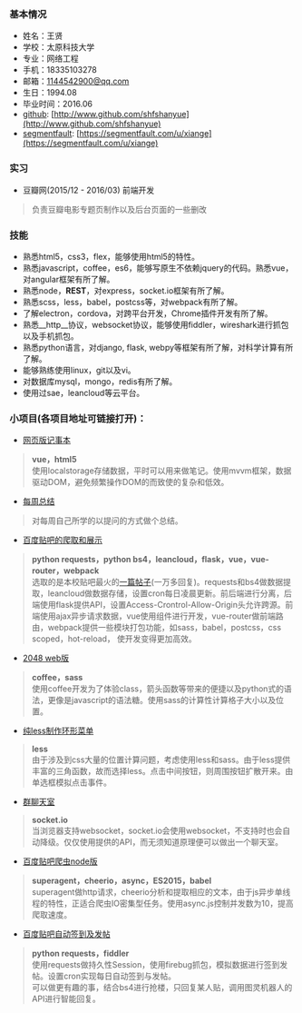 ### 基本情况
+ 姓名：王贤
+ 学校：太原科技大学
+ 专业：网络工程
+ 手机：18335103278
+ 邮箱：1144542900@qq.com
+ 生日：1994.08
+ 毕业时间：2016.06
+ [github](http://www.github.com/shfshanyue): [http://www.github.com/shfshanyue](http://www.github.com/shfshanyue)
+ [segmentfault](https://segmentfault.com/u/xiange): [https://segmentfault.com/u/xiange](https://segmentfault.com/u/xiange)

### 实习
+ 豆瓣网(2015/12 - 2016/03) 前端开发
> 负责豆瓣电影专题页制作以及后台页面的一些删改

### 技能
+ 熟悉html5，css3，flex，能够使用html5的特性。
+ 熟悉javascript，coffee，es6，能够写原生不依赖jquery的代码。熟悉vue，对angular框架有所了解。
+ 熟悉node，__REST__，对express，socket.io框架有所了解。
+ 熟悉scss，less，babel，postcss等，对webpack有所了解。
+ 了解electron，cordova，对跨平台开发，Chrome插件开发有所了解。
+ 熟悉__http__协议，websocket协议，能够使用fiddler，wireshark进行抓包以及手机抓包。
+ 熟悉python语言，对django, flask, webpy等框架有所了解，对科学计算有所了解。
+ 能够熟练使用linux，git以及vi。
+ 对数据库mysql，mongo，redis有所了解。
+ 使用过sae，leancloud等云平台。

### 小项目(各项目地址可链接打开)：
+ [网页版记事本](https://github.com/shfshanyue/notebook)
> __vue，html5__ <br>
> 使用localstorage存储数据，平时可以用来做笔记。使用mvvm框架，数据驱动DOM，避免频繁操作DOM的而致使的复杂和低效。

+ [每周总结](https://github.com/shfshanyue/review-weekly/issues)
> 对每周自己所学的以提问的方式做个总结。

+ [百度贴吧的爬取和展示](https://github.com/shfshanyue/diary2)
> __python requests，python bs4，leancloud，flask，vue，vue-router，webpack__ <br> 
> 选取的是本校贴吧最火的[一篇帖子](http://tieba.baidu.com/p/2674337275)(一万多回复)。requests和bs4做数据提取，leancloud做数据存储，设置cron每日凌晨更新。前后端进行分离，后端使用flask提供API，设置Access-Crontrol-Allow-Origin头允许跨源。前端使用ajax异步请求数据，vue使用组件进行开发，vue-router做前端路由，webpack提供一些模块打包功能，如sass，babel，postcss，css scoped，hot-reload，
使开发变得更加高效。

+ [2048 web版](http://tiankui.avosapps.com/2048)
> __coffee，sass__ <br>
> 使用coffee开发为了体验class，箭头函数等带来的便捷以及python式的语法，更像是javascript的语法糖。使用sass的计算性计算格子大小以及位置。

+ [纯less制作环形菜单](http://shfshanyue.github.io/less-circle-menu/)
> __less__ <br>
> 由于涉及到css大量的位置计算问题，考虑使用less和sass。由于less提供丰富的三角函数，故而选择less。点击中间按钮，则周围按钮扩散开来。由单选框模拟点击事件。

+ [群聊天室](http://chater.avosapps.com/chat)
> __socket.io__ <br>
> 当浏览器支持websocket，socket.io会使用websocket，不支持时也会自动降级。仅仅使用提供的API，而无须知道原理便可以做出一个聊天室。

+ [百度贴吧爬虫node版](https://github.com/shfshanyue/tieba_spider)
> __superagent，cheerio，async，ES2015，babel__ <br>
> superagent做http请求，cheerio分析和提取相应的文本，由于js异步单线程的特性，正适合爬虫IO密集型任务。使用async.js控制并发数为10，提高爬取速度。

+ [百度贴吧自动签到及发帖](https://github.com/shfshanyue/tieba_post)
> __python requests，fiddler__ <br>
> 使用requests做持久性Session，使用firebug抓包，模拟数据进行签到发帖。设置cron实现每日自动签到与发帖。<br>
> 可以做更有趣的事，结合bs4进行抢楼，只回复某人贴，调用图灵机器人的API进行智能回复。
